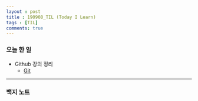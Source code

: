 ```yaml
---
layout : post
title : 190908_TIL (Today I Learn)
tags : [TIL]
comments: true
---
```

### 오늘 한 일
- Github 강의 정리
  - [Git](armkernel.github.io/Git_1/)

---
### 백지 노트

